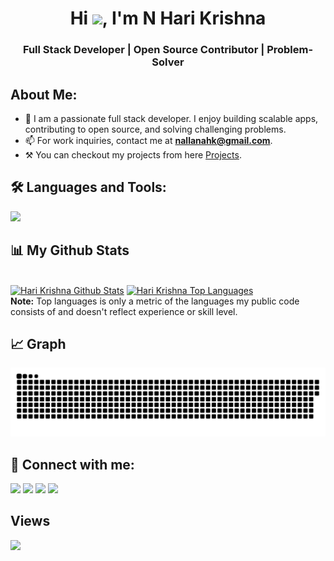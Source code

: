 <h1 align="center">Hi <img src="https://raw.githubusercontent.com/MartinHeinz/MartinHeinz/master/wave.gif" width="30px">, I'm <b>N Hari Krishna</b></h1>
<h3 align="center"><b>Full Stack Developer | Open Source Contributor | Problem-Solver</b></h3>

## About Me:
- 🔭 I am a passionate full stack developer. I enjoy building scalable apps, contributing to open source, and solving challenging problems.  
- 📫 For work inquiries, contact me at **nallanahk@gmail.com**.  
- ⚒️ You can checkout my projects from here <a href="https://harrykblaze.vercel.app" target="_blank">Projects</a>.

## 🛠️ Languages and Tools:
<p>
  <a href="https://skillicons.dev">
    <img src="https://skillicons.dev/icons?i=cpp,python,dart,flutter,react,express,mongodb,firebase,html,css,javascript,git,github,docker,linux,ubuntu,vscode,postman,aws"/>
  </a>
</p>
</div>

## 📊 My Github Stats

   <br/>
<a href="https://github.com/harikrishna-au/github-readme-stats"><img alt="Hari Krishna Github Stats" src="https://github-readme-stats-sigma-five-16.vercel.app/api?username=HarryOne01&include_all_commits=true&theme=react&hide_border=true&bg_color=0D1117" /></a>
<a href="https://github.com/harikrishna-au/github-readme-stats"><img alt="Hari Krishna Top Languages" src="https://github-readme-stats-sigma-five-16.vercel.app/api/top-langs/?username=HarryOne01&langs_count=20&include_all_commits=true&layout=compact&theme=react&hide_border=true&bg_color=0D1117" /></a>
  <br/>
  <b>Note:</b> Top languages is only a metric of the languages my public code consists of and doesn't reflect experience or skill level.

## 📈 Graph
<p align="left">
   <img src="https://github.com/killshotxd/svgIcons/blob/main/github-contribution-grid-snake.svg" alt="snake">
</p>

## 📧 Connect with me:
<p align="left">
<a href = "https://www.linkedin.com/in/hari-krishna-nallana" target="_main"><img src="https://img.icons8.com/fluent/48/000000/linkedin.png"/></a>
<a href = "https://twitter.com/harrykblaze"><img src="https://img.icons8.com/fluent/48/000000/twitter.png"/></a>
<a href = "https://www.instagram.com/harrykblaze"><img src="https://img.icons8.com/fluent/48/000000/instagram-new.png"/></a>
<a href = "https://www.youtube.com/@harrykblaze"><img src="https://img.icons8.com/color/48/000000/youtube-play.png"/></a>
</p>

## Views
<a href="https://github.com/Meghna-DAS/github-profile-views-counter">
    <img src="https://komarev.com/ghpvc/?username=HarryOne01">
</a>

